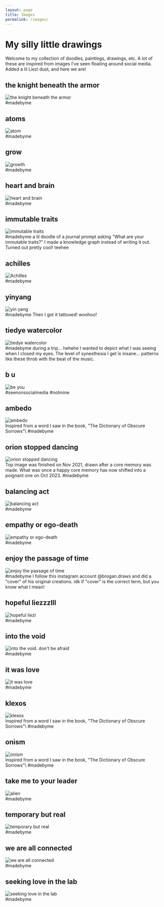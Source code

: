 ```yaml
---
layout: page
title: Images
permalink: /images/
---
```


# My silly little drawings
Welcome to my collection of doodles, paintings, drawings, etc.  A lot of these are inspired from images I've seen floating around social media. Added a lil Liezl dust, and here we are!

## the knight beneath the armor
<div id="the-knight-beneath-the-armor">
    <img src="{{ '/assets/img/knightbeneaththearmor.jpg' | prepend: site.baseurl }}" alt="the knight beneath the armor">
</div>
#madebyme

## atoms
<div id="atoms">
    <img src="{{ '/assets/img/atoms.jpg' | prepend: site.baseurl }}" alt="atom">
</div>
#madebyme

## grow
<div id="grow">
    <img src="{{ '/assets/img/grow.jpg' | prepend: site.baseurl }}" alt="growth">
</div>
#madebyme

## heart and brain
<div id="heart.n.brain">
    <img src="{{ '/assets/img/heart.n.brain.jpg' | prepend: site.baseurl }}" alt="heart and brain">
</div>
#madebyme

## immutable traits
<div id="immutable">
    <img src="{{ '/assets/img/immutabletraits.jpg' | prepend: site.baseurl }}" alt="immutable traits">
</div>
#madebyme a lil doodle of a journal prompt asking "What are your immutable traits?" I made a knowledge graph instead of writing it out.  Turned out pretty cool! teehee

## achilles
<div id="achilles">
    <img src="{{ '/assets/img/achilles.jpg' | prepend: site.baseurl }}" alt="Achilles">
</div>
#madebyme

## yinyang
<div id="yinyang">
    <img src="{{ '/assets/img/yinyang.jpg' | prepend: site.baseurl }}" alt="yin yang">
</div>
#madebyme Then I got it tattooed! woohoo!

## tiedye watercolor
<div id="tiedye">
    <img src="{{ '/assets/img/psychedelic.watercolor.jpg' | prepend: site.baseurl }}" alt="tiedye watercolor">
</div>
#madebyme during a trip... hehehe I wanted to depict what I was seeing when I closed my eyes.  The level of synesthesia I get is insane... patterns like these throb with the beat of the music. 

## b u 
<div id="beyou">
    <img src="{{ '/assets/img/bu.jpg' | prepend: site.baseurl }}" alt="be you">
</div>
#seenonsocialmedia #notmine

## ambedo
<div id="ambedo">
    <img src="{{ '/assets/img/ambedo.jpg' | prepend: site.baseurl }}" alt="ambedo">
</div>
Inspired from a word I saw in the book, "The Dictionary of Obscure Sorrows"\
#madebyme

## orion stopped dancing
<div id="orion-stopped-dancing">
    <img src="{{ '/assets/img/orionstoppeddancing.jpg' | prepend: site.baseurl }}" alt="orion stopped dancing">
</div>
Top image was finished on Nov 2021, drawn after a core memory was made. What was once a happy core memory has now shifted into a poignant one on Oct 2023. 
#madebyme

## balancing act
<div id="balancing-act">
    <img src="{{ '/assets/img/balancingact.jpg' | prepend: site.baseurl }}" alt="balancing act">
</div>
#madebyme

## empathy or ego-death
<div id="empathy-or-ego-death">
    <img src="{{ '/assets/img/empathyoregodeath.jpg' | prepend: site.baseurl }}" alt="empathy or ego-death">
</div>
#madebyme

## enjoy the passage of time
<div id="enjoy-the-passage-of-time">
    <img src="{{ '/assets/img/enjoythepassageoftime.jpg' | prepend: site.baseurl }}" alt="enjoy the passage of time">
</div>
#madebyme I follow this instagram account @brogan.draws and did a "cover" of his original creations.  idk if "cover" is the correct term, but you know what I mean!

## hopeful liezzzlll
<div id="hopeful-liezl">
    <img src="{{ '/assets/img/hopefuliezl.jpg' | prepend: site.baseurl }}" alt="hopeful liezl">
</div>
#madebyme

## into the void
<div id="into-the-void">
    <img src="{{ '/assets/img/intothevoid.dontbeafraid.jpg' | prepend: site.baseurl }}" alt="into the void. don't be afraid">
</div>
#madebyme

## it was love
<div id="it-was-love-for-what-i-knew-love-to-be">
    <img src="{{ '/assets/img/itwasloveforwhatiknewlovetobe.jpg' | prepend: site.baseurl }}" alt="it was love">
</div>
#madebyme

## klexos
<div id="klexos">
    <img src="{{ '/assets/img/klexos.jpg' | prepend: site.baseurl }}" alt="klexos">
</div>
Inspired from a word I saw in the book, "The Dictionary of Obscure Sorrows"\
#madebyme

## onism
<div id="onism">
    <img src="{{ '/assets/img/onism.jpg' | prepend: site.baseurl }}" alt="onism">
</div>
Inspired from a word I saw in the book, "The Dictionary of Obscure Sorrows"\
#madebyme

## take me to your leader
<div id="alien">
    <img src="{{ '/assets/img/takemetoyourleader.jpg' | prepend: site.baseurl }}" alt="alien">
</div>
#madebyme

## temporary but real
<div id="temporary-but-real">
    <img src="{{ '/assets/img/temporarybutreal.jpg' | prepend: site.baseurl }}" alt="temporary but real">
</div>
#madebyme

## we are all connected
<div id="we-are-all-connected">
    <img src="{{ '/assets/img/weareallconnected.jpg' | prepend: site.baseurl }}" alt="we are all connected">
</div>
#madebyme

## seeking love in the lab
<div id="seeking-love-in-the-lab">
    <img src="{{ '/assets/img/seekingloveinthelab.jpg' | prepend: site.baseurl }}" alt="seeking love in the lab">
</div>
#madebyme
